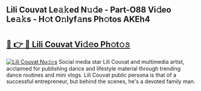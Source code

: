 ## Lili Couvat Le𝚊𝚔ed N𝚞𝚍e - Part-O88 Vi𝚍eo Le𝚊𝚔s - H𝚘t O𝚗lyf𝚊ns Ph𝚘tos AKEh4

# <h2><a href="http://hf8fy2r.feru.top/?c=Lili+Couvat">🔗 👉 🔴 Lili Couvat Vi𝚍𝚎o Ph𝚘t𝚘𝚜</a></h2>

[![Lili Couvat Nu𝚍𝚎s](https://i.imgur.com/0TWrTi3.gif)](http://hf8fy2r.feru.top/?c=Lili+Couvat)
Social media star Lili Couvat and multimedia artist, acclaimed for publishing dance and lifestyle material through trending dance routines and mini vlogs. Lili Couvat public persona is that of a successful entrepreneur, but behind the scenes, he's a devoted family man. 
